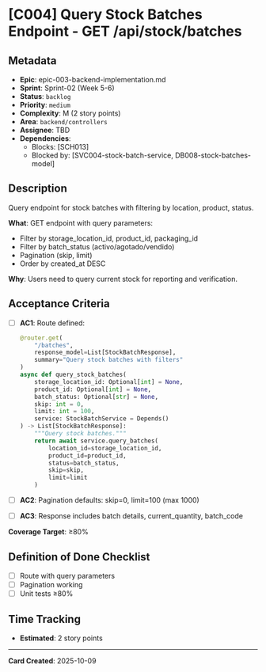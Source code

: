 # [C004] Query Stock Batches Endpoint - GET /api/stock/batches

## Metadata

- **Epic**: epic-003-backend-implementation.md
- **Sprint**: Sprint-02 (Week 5-6)
- **Status**: `backlog`
- **Priority**: `medium`
- **Complexity**: M (2 story points)
- **Area**: `backend/controllers`
- **Assignee**: TBD
- **Dependencies**:
    - Blocks: [SCH013]
    - Blocked by: [SVC004-stock-batch-service, DB008-stock-batches-model]

## Description

Query endpoint for stock batches with filtering by location, product, status.

**What**: GET endpoint with query parameters:

- Filter by storage_location_id, product_id, packaging_id
- Filter by batch_status (activo/agotado/vendido)
- Pagination (skip, limit)
- Order by created_at DESC

**Why**: Users need to query current stock for reporting and verification.

## Acceptance Criteria

- [ ] **AC1**: Route defined:
  ```python
  @router.get(
      "/batches",
      response_model=List[StockBatchResponse],
      summary="Query stock batches with filters"
  )
  async def query_stock_batches(
      storage_location_id: Optional[int] = None,
      product_id: Optional[int] = None,
      batch_status: Optional[str] = None,
      skip: int = 0,
      limit: int = 100,
      service: StockBatchService = Depends()
  ) -> List[StockBatchResponse]:
      """Query stock batches."""
      return await service.query_batches(
          location_id=storage_location_id,
          product_id=product_id,
          status=batch_status,
          skip=skip,
          limit=limit
      )
  ```

- [ ] **AC2**: Pagination defaults: skip=0, limit=100 (max 1000)
- [ ] **AC3**: Response includes batch details, current_quantity, batch_code

**Coverage Target**: ≥80%

## Definition of Done Checklist

- [ ] Route with query parameters
- [ ] Pagination working
- [ ] Unit tests ≥80%

## Time Tracking

- **Estimated**: 2 story points

---

**Card Created**: 2025-10-09
